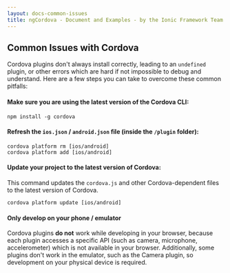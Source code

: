 ```yaml
---
layout: docs-common-issues
title: ngCordova - Document and Examples - by the Ionic Framework Team
---
```


## Common Issues with Cordova

Cordova plugins don't always install correctly, leading to an `undefined` plugin, or other errors which are hard if not impossible to debug and understand. Here are a few steps you can take to overcome these common pitfalls:

#### Make sure you are using the latest version of the Cordova CLI:

```
npm install -g cordova
```

#### Refresh the `ios.json` / `android.json` file (inside the `/plugin` folder):

```
cordova platform rm [ios/android]
cordova platform add [ios/android]
```

#### Update your project to the latest version of Cordova:

This command updates the `cordova.js` and other Cordova-dependent files to the latest version of Cordova.

```
cordova platform update [ios/android]
```


#### Only develop on your phone / emulator

Cordova plugins **do not** work while developing in your browser, because each plugin accesses a specific API (such as camera, microphone, accelerometer) which is not available in your browser. Additionally, some plugins don't work in the emulator, such as the Camera plugin, so development on your physical device is required.

